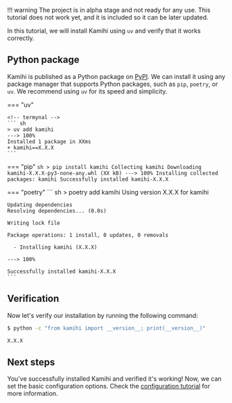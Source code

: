 !!! warning
    The project is in alpha stage and not ready for any use. This tutorial does not work yet, and it is included so it can be later updated.

In this tutorial, we will install Kamihi using `uv` and verify that it works correctly.

## Python package

Kamihi is published as a Python package on [PyPI](https://example.com). We can install it using any package manager that supports Python packages, such as `pip`, `poetry`, or `uv`. We recommend using `uv` for its speed and simplicity.

=== "uv"

    <!-- termynal -->
    ``` sh
    > uv add kamihi
    ---> 100%
    Installed 1 package in XXms
    + kamihi==X.X.X
    ```

=== "pip"
    <!-- termynal -->
    ``` sh
    > pip install kamihi
    Collecting kamihi
    Downloading kamihi-X.X.X-py3-none-any.whl (XX kB)
    ---> 100%
    Installing collected packages: kamihi
    Successfully installed kamihi-X.X.X
    ```

=== "poetry"
    <!-- termynal -->
    ``` sh
    > poetry add kamihi
    Using version X.X.X for kamihi

    Updating dependencies
    Resolving dependencies... (0.0s)

    Writing lock file

    Package operations: 1 install, 0 updates, 0 removals

      - Installing kamihi (X.X.X)
    
    ---> 100%

    Successfully installed kamihi-X.X.X
    ```

## Verification

Now let's verify our installation by running the following command:

```sh
$ python -c "from kamihi import __version__; print(__version__)"

X.X.X
```

## Next steps

You've successfully installed Kamihi and verified it's working! Now, we can set the basic configuration options. Check the [configuration tutorial](configuration.md) for more information.
